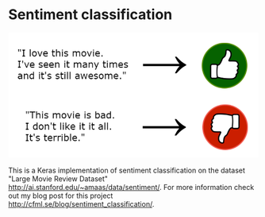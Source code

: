 # Sentiment classification

![Sentiment classification](top_img.png)

This is a Keras implementation of sentiment classification on the dataset "Large Movie Review Dataset" http://ai.stanford.edu/~amaas/data/sentiment/. For more information check out my blog post for this project http://cfml.se/blog/sentiment_classification/.
